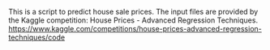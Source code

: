 This is a script to predict house sale prices. The input files are provided by the Kaggle competition: House Prices - Advanced Regression Techniques.
https://www.kaggle.com/competitions/house-prices-advanced-regression-techniques/code
